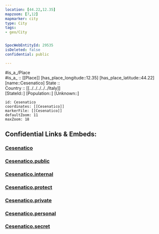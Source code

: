 ```yaml
---
location: [44.22,12.35] 
mapzoom: [7,12] 
mapmarker: city 
type: City
tags:
- geo/City


SpocWebEntityId: 29535
isDeleted: false
confidential: public

---
```

#is_a_/Place  
#is_a_ :: [[Place]] 
[has_place_longitude::12.35] 
[has_place_latitude::44.22] 
[name::Cesenatico] 
State ::  
Country :: [[../../../../../Italy]]  
[StateId::] 
[Population::] 
[Unknown::] 


```leaflet
id: Cesenatico
coordinates: [[Cesenatico]] 
markerFile: [[Cesenatico]] 
defaultZoom: 11 
maxZoom: 18
```


## Confidential Links & Embeds: 

### [Cesenatico](/_Standards/Earth/Continent/Europe/Europe~South/Italy/regions~Italy/Emilia-Romagna/Ravenna.Province/City/Cesenatico.md) 

### [Cesenatico.public](/_public/Earth/Continent/Europe/Europe~South/Italy/regions~Italy/Emilia-Romagna/Ravenna.Province/City/Cesenatico.public.md) 

### [Cesenatico.internal](/_internal/Earth/Continent/Europe/Europe~South/Italy/regions~Italy/Emilia-Romagna/Ravenna.Province/City/Cesenatico.internal.md) 

### [Cesenatico.protect](/_protect/Earth/Continent/Europe/Europe~South/Italy/regions~Italy/Emilia-Romagna/Ravenna.Province/City/Cesenatico.protect.md) 

### [Cesenatico.private](/_private/Earth/Continent/Europe/Europe~South/Italy/regions~Italy/Emilia-Romagna/Ravenna.Province/City/Cesenatico.private.md) 

### [Cesenatico.personal](/_personal/Earth/Continent/Europe/Europe~South/Italy/regions~Italy/Emilia-Romagna/Ravenna.Province/City/Cesenatico.personal.md) 

### [Cesenatico.secret](/_secret/Earth/Continent/Europe/Europe~South/Italy/regions~Italy/Emilia-Romagna/Ravenna.Province/City/Cesenatico.secret.md)


